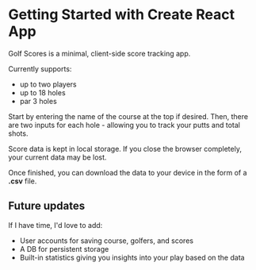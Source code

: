 # Getting Started with Create React App

Golf Scores is a minimal, client-side score tracking app.

Currently supports:
- up to two players
- up to 18 holes
- par 3 holes

Start by entering the name of the course at the top if desired. Then, there are two inputs for each hole - allowing you to track your putts and total shots.

Score data is kept in local storage. If you close the browser completely, your current data may be lost.

Once finished, you can download the data to your device in the form of a **.csv** file.

## Future updates

If I have time, I'd love to add:

- User accounts for saving course, golfers, and scores
- A DB for persistent storage
- Built-in statistics giving you insights into your play based on the data